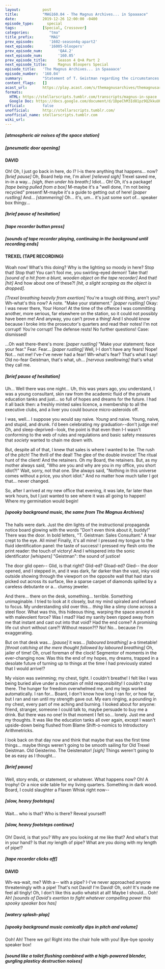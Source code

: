 ```yaml
---
layout:          post
title:           "MAG160.04 - The Magnus Archives... in Spaaaace"
date:            2019-12-26 12:00:00 -0400
episode_type:      special
tags:            [Special, Crossover]
categories:			"tma"
title_prefix:		"MAG"
prev_episode:		'1602-season4q-apart2'
next_episode:		'16005-bloopers'
prev_episode_num:		'QA4.2'
next_episode_num:		'160.05'
prev_episode_title:		Season 4 Q+A Part 2
next_episode_title:		Magnus Bloopers Special
episode_title:   'The Magnus Archives... in Spaaaace'
episode_number:  '160.04'
summary:         "Statement of T. Geistman regarding the circumstances of his assignment to, and later dismissal from, the Sales Department of Stellar Firma Ltd. <br/><br/>If you'd like to hear more of Trexel and David 7's space adventures, check out Rusty Quill's semi-improvised show, Stellar Firma, at https://aca.st/7017b2 <br/><br/>'With us, you're on firm ground'"
content_flags:   []
acast_url:       https://play.acast.com/s/themagnusarchives/themagnusarchives...inspaaaace
formats:         
  HTML: https://stellarscripts.tumblr.com/transcripts/magnus-in-space
  Google Doc: https://docs.google.com/document/d/1DpeChM3Id81pz9Q2kkuUQrnf-t5iQHCpmk6foJHkuNI/edit
official:        false
unofficial:      http://stellarscripts.tumblr.com/
unofficial_name: stellarscripts.tumblr.com
wiki_url:        
---
```


##### [atmospheric air noises of the space station]

##### [pneumatic door opening]

#### DAVID

Oh! Oh, I just go back in here, do I? I-is there anything that happens... now? _[brief pause]_ Oh, Board help me, I'm alive! _[relieved sigh]_ Trexel saved me, in-in a way... _[sigh, then under his breath:]_ Idiot... Oh! Oh, it's a package! _[tape being pulled from a box]_ M-maybe it's a "well done, I'm not being recycled" present! M-maybe it's a guide to getting out of here! _[paper rustling]_ And... _[stammering]_ Oh... it's, um... it's just some sort of... speaker box thingy...

##### [brief pause of hesitation]

##### [tape recorder button press]

##### [sounds of tape recorder playing, continuing in the background until recording ends]

#### TREXEL (TAPE RECORDING)

Woah now! What's this doing? Why is the lighting so moody in here? Stop that! Stop that! You can't fool me, you swirling-eyed demon! Take that! _[sound of a hit from a blunt, wooden object on the tape recorder]_ And that! _[hit]_ And how about one of these?! _[hit, a slight scraping as the object is dropped]._

_[Trexel breathing heavily from exertion]_ You're a tough old thing, aren't you? Wh-what's this now? A note. "Make your statement." _[paper rustling]_ Okay: I was never there, Your Honor! At the time of the offence I was committing another, more serious, far elsewhere on the station, so it could not possibly have been me! And anyway, you can't prove a thing! And I should know because I broke into the prosecutor's quarters and read their notes! I'm not corrupt! *You're* corrupt! The defense rests! No further questions! Case: dismissed!

...Oh wait there-there's more: _[paper rustling]_ "Make your statement; face your fear." Fear. Fear... _[paper rustling]_ Well, I-I don't have any fears! Nope! Not... not me! I've-I've never had a fear! Wh-what's fear? That's what I say! Old no-fear Geistman, that's what, uh... _[nervous swallowing]_ that's what they call me.

##### [brief pause of hesitation]

Uh... Well there was one night... Uh, this was years ago, you understand, I was a young consultant, skin raw from the academic fluid of the private education tanks and just... so full of hopes and dreams for the future. I had it all back then: a freshly minted sales licence, a membership to all the executive clubs, and a liver you could bounce micro-asteroids off.

I was, well... I suppose you would say naive. *Young* and naive. Young, naive, and stupid, and drunk. I'd been celebrating my graduation--don't judge me! Oh, and sleep-deprived--look, the point is that even then I-I wasn't conforming to the web of rules and regulations and basic safety measures that *society* wanted to chain me down with.

But, despite all of that, I knew that sales is where I wanted to be. The rush of the pitch! The thrill of the deal! The glee of the double invoice! The ritual hunt of the client! And the retainers. Oh my Board, the retainers. But, as my mother always said, "Who are you and why are you in my office, you short idiot?!" Wait, sorry, not that one. She always said, "Nothing in this universe comes without a price, you short idiot." And no matter how much taller I got that... never changed.

So, after I arrived at my new office that evening, it was late, far later than work hours, but I just wanted to see where it was all going to happen! Where my germination would begin!

##### [spooky background music, the same from *The Magnus Archives*]

The halls were dark. Just the dim lights of the instructional propaganda notice board glowing with the words "Don't even think about it, buddy!" There was the door. In bold letters, "T. Geistman: Sales Consultant." A tear crept to the eye. All mine! Finally, it's all mine! I pressed my tongue to the fluid identification panel: the taste of success! I pressed my flesh onto the print reader: the touch of victory! And I whispered into the sonic identificator _[whispers]_ "Geistman": the sound of justice!

The door glid open-- Glid, is that right? Glid-ed? Gload-ed? Gled-- the door opened, and I stepped in, and it was dark, far darker than the vast, inky void outside showing through the viewport on the opposite wall that had stars picked out across its surface, like a sparse carpet of diamonds spilled by a careless debutante or a... clumsy jeweler.

And there... there on the desk, something... terrible. Something unimaginable. I tried to look at it closely, but my mind spiraled and refused to focus. My understanding slid over this... *thing* like a slimy clone across a steel floor. What was this, this hideous thing, warping the space around it with malevolent force? Was I mad? Had my sanity been ripped away from me that instant and cast out into that void? Had the end come? A promising life cut short without care?! Without reason?!? No! No... because I'm exaggerating.

But on that desk was... _[pause]_ it was... _[laboured breathing]_ a-a timetable! _[throat catching at the mere thought followed by laboured breathing]_ Oh, jailer of time! Oh, cruel foreman of the clock! Segmentor of moments in the ever-changing now. Was this the end of my hopes, my dreams, trapped in a desolate future of turning up to things at the time I had previously stated that I would arrive!?

My vision was swimming; my chest, tight. I couldn't breathe! I felt like I was being buried alive under a mountain of mild responsibility! I couldn't stay there. The hunger for freedom overwhelmed me, and my legs worked automatically. I ran for... Board, I don't know how long I ran for, or how far, but I ran and ran until my strength gave out. My ears ringing, a pounding in my chest, every part of me aching and burning. I looked about for anyone: friend, stranger, someone I could talk to, maybe persuade to buy me a drink. But there was no one! In that moment I felt so... lonely. Just me and my thoughts. It was like the education tanks all over again, except I wasn't upside-down being flushed from Blame Shift-o-nomics to Introductory Arithmetricks.

I look back on that day now and think that maybe that was the first time things... maybe things weren't going to be smooth sailing for Old Trexel Geistman. Old Geisterino. The Geistenator! _[sigh]_ Things weren't going to be as easy as I thought...

##### [brief pause]

Well, story ends, or statement, or whatever. What happens now? Oh! A trophy! Or a nice side table for my living quarters. Something in dark wood. Board, I could slaughter a Flaxen Whisk right now--

##### [slow, heavy footsteps]

Wait... who is that? Who is there? Reveal yourself!

##### [slow, heavy footsteps continue]

Oh! David, is that you? Why are you looking at me like that? And what's that in your hand? Is that *my* length of pipe? What are you doing with my length of pipe!?

##### [tape recorder clicks off]

#### DAVID

Wh-wa-wait, me? With a-- with a pipe? I-I've never approached anyone threateningly with a pipe! That's not David! I'm David! Oh, ooh! It's made me feel all tingly! Oh, I don't like this audio whatsit at all! Maybe I should... Ooh! Ah! _[sounds of David's exertion to fight whatever compelling power this spooky speaker box has]_

##### [watery splash-plop]

##### [spooky background music comically dips in pitch and volume]

Ooh! Ah! There we go! Right into the chair hole with you! Bye-bye spooky speaker box!

##### [sound like a toilet flushing combined with a high-powered blender, gurgling plasticy destruction noises]